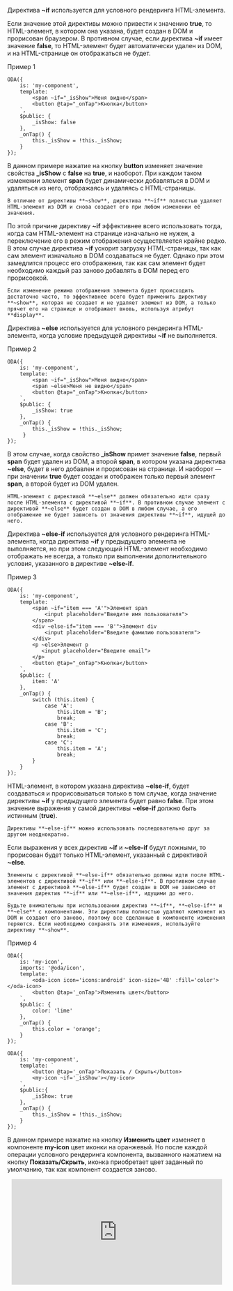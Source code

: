 ﻿Директива **~if** используется для условного рендеринга HTML-элемента.

Если значение этой директивы можно привести к значению **true**, то HTML-элемент, в котором она указана, будет создан в DOM и прорисован браузером.
В противном случае, если директива **~if** имеет значение **false**, то HTML-элемент будет автоматически удален из DOM, и на HTML-странице он отображаться не будет.

Пример 1
```javascript_run_edit_[my-component.js]
ODA({
    is: 'my-component',
    template: `
        <span ~if="_isShow">Меня видно</span>
        <button @tap="_onTap">Кнопка</button>
    `,
    $public: {
        _isShow: false
    },
    _onTap() {
        this._isShow = !this._isShow;
    }
});
```

В данном примере нажатие на кнопку **button** изменяет значение свойства **_isShow** с **false** на **true**, и наоборот. При каждом таком изменении элемент **span** будет динамически добавляться в DOM и удаляться из него, отображаясь и удаляясь с HTML-страницы.

```info_md
В отличие от директивы **~show**, директива **~if** полностью удаляет HTML-элемент из DOM и снова создает его при любом изменении её значения.
```

По этой причине директиву **~if** эффективнее всего использовать тогда, когда сам HTML-элемент на странице изначально не нужен, а переключение его в режим отображения осуществляется крайне редко. В этом случае директива **~if** ускорит загрузку HTML-страницы, так как сам элемент изначально в DOM создаваться не будет. Однако при этом замедлится процесс его отображения, так как сам элемент будет необходимо каждый раз заново добавлять в DOM перед его прорисовкой.

```help_md
Если изменение режима отображения элемента будет происходить достаточно часто, то эффективнее всего будет применить директиву **~show**, которая не создает и не удаляет элемент из DOM, а только прячет его на странице и отображает вновь, используя атрибут **display**.
```

Директива **~else** используется для условного рендеринга HTML-элемента, когда условие предыдущей директивы **~if** не выполняется.

Пример 2
```javascript_run_edit_[my-component.js]
ODA({
    is: 'my-component',
    template: `
        <span ~if="_isShow">Меня видно</span>
        <span ~else>Меня не видно</span>
        <button @tap="_onTap">Кнопка</button>
    `,
    $public: {
        _isShow: true
    },
    _onTap() {
        this._isShow = !this._isShow;
     }
});
```

В этом случае, когда свойство **_isShow** примет значение **false**, первый **span** будет удален из DOM, а второй **span**, в котором указана директива **~else**, будет в него добавлен и прорисован на странице. И наоборот — при значении  **true** будет создан и отображен только первый элемент **span**, а второй будет из DOM удален.

```warning_md
HTML-элемент с директивой **~else** должен обязательно идти сразу после HTML-элемента c директивой **~if**. В противном случае элемент с директивой **~else** будет создан в DOM в любом случае, а его отображение не будет зависеть от значения директивы **~if**, идущей до него.
```

Директива **~else-if** используется для условного рендеринга HTML-элемента, когда директива **~if** у предыдущего элемента не выполняется, но при этом следующий HTML-элемент необходимо отображать не всегда, а только при выполнении дополнительного условия, указанного в директиве **~else-if**.

Пример 3
```javascript_run_edit_[my-component.js]_h=80_
ODA({
    is: 'my-component',
    template: `
        <span ~if="item === 'A'">Элемент span
            <input placeholder="Введите имя пользователя">
        </span>
        <div ~else-if="item === 'B'">Элемент div
            <input placeholder="Введите фамилию пользователя">
        </div>
        <p ~else>Элемент p
           <input placeholder="Введите email">
        </p>
        <button @tap="_onTap">Кнопка</button>
    `,
    $public: {
        item: 'A'
    },
    _onTap() {
        switch (this.item) {
            case 'A':
                this.item = 'B';
                break;
            case 'B':
                this.item = 'C';
                break;
            case 'C':
                this.item = 'A';
                break;
        }
    }
});
```

HTML-элемент, в котором указана директива **~else-if**, будет создаваться и прорисовываться только в том случае, когда значение директивы **~if** у предыдущего элемента будет равно **false**. При этом значение выражения у самой директивы **~else-if** должно быть истинным (**true**).

```like_md
Директивы **~else-if** можно использовать последовательно друг за другом неоднократно.
```

Если выражения у всех директив **~if** и **~else-if** будут ложными, то прорисован будет только HTML-элемент, указанный с директивой **~else**.

```warning_md
Элементы с директивой **~else-if** обязательно должны идти после HTML-элементов с директивой **~if** или **~else-if**. В противном случае элемент с директивой **~else-if** будет создан в DOM не зависимо от значения директив **~if** или **~else-if**, идущими до него.
```

```warning_md
Будьте внимательны при использовании директив **~if**, **~else-if** и **~else** с компонентами. Эти директивы полностью удаляют компонент из DOM и создают его заново, поэтому все сделанные в компоненте изменения теряются. Если необходимо сохранять эти изменения, используйте директиву **~show**.
```

Пример 4

```javascript_run_edit_[my-component.js]_h=100_
ODA({
    is: 'my-icon',
    imports: '@oda/icon',
    template: `
        <oda-icon icon='icons:android' icon-size='48' :fill='color'></oda-icon>
        <button @tap='_onTap'>Изменить цвет</button>
    `,
    $public: {
        color: 'lime'
    },
    _onTap() {
        this.color = 'orange';
    }
});

ODA({
    is: 'my-component',
    template: `
        <button @tap='_onTap'>Показать / Скрыть</button>
        <my-icon ~if='_isShow'></my-icon>
    `,
    $public:{
        _isShow: true
    },
    _onTap() {
        this._isShow = !this._isShow;
    }
});
```

В данном примере нажатие на кнопку **Изменить цвет** изменяет в компоненте **my-icon** цвет иконки на оранжевый. Но после каждой операции условного рендеринга компонента, вызванного нажатием на кнопку **Показать/Скрыть**, иконка приобретает цвет заданный по умолчанию, так как компонент создается заново.

<div style="position:relative;padding-bottom:48%; margin:10px">
    <iframe src="https://www.youtube.com/embed/M6QI9qut0wI?start=0" frameborder="0" allow="accelerometer; autoplay; encrypted-media; gyroscope; picture-in-picture" allowfullscreen
    	style="position:absolute;width:100%;height:100%;"></iframe>
</div>
